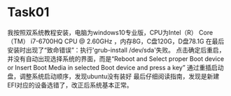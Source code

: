 # Task01
我按照双系统教程安装，电脑为windows10专业版，CPU为Intel（R） Core（TM） i7-6700HQ CPU @ 2.60GHz ，内存8G，C盘120G，D盘78.1G 
在最后安装时出现了“致命错误”：执行'grub-install /dev/sda'失败。 
点击确定后重启，并没有自动出现选择系统的界面，而是“Reboot and Select proper Boot device or Insert Boot Media in selected Boot device and press a key” 
通过重插启动盘，调整系统启动顺序，发现ubuntu没有装好 
最后仔细阅读指南，发现是新建EFI对应的设备选错了，改正后系统基本正常。

